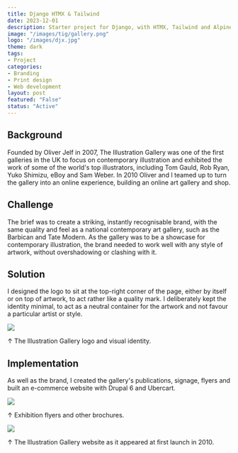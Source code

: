 ```yaml
---
title: Django HTMX & Tailwind
date: 2023-12-01
description: Starter project for Django, with HTMX, Tailwind and Alpine.js.
image: "/images/tig/gallery.png"
logo: "/images/djx.jpg"
theme: dark
tags:
- Project
categories:
- Branding
- Print design
- Web development
layout: post
featured: "False"
status: "Active"
---
```


## Background

Founded by Oliver Jelf in 2007, The Illustration Gallery was one of the first galleries in the UK to focus on contemporary illustration and exhibited the work of some of the world's top illustrators, including Tom Gauld, Rob Ryan, Yuko Shimizu, eBoy and Sam Weber. In 2010 Oliver and I teamed up to turn the gallery into an online experience, building an online art gallery and shop.

## Challenge

The brief was to create a striking, instantly recognisable brand, with the same quality and feel as a national contemporary art gallery, such as the Barbican and Tate Modern. As the gallery was to be a showcase for contemporary illustration, the brand needed to work well with any style of artwork, without overshadowing or clashing with it.

## Solution

I designed the logo to sit at the top-right corner of the page, either by itself or on top of artwork, to act rather like a quality mark. I deliberately kept the identity minimal, to act as a neutral container for the artwork and not favour a particular artist or style.

<img src="/images/illogallery1.jpg" class="wide">

<p class="caption">↑ The Illustration Gallery logo and visual identity.</p>

## Implementation

As well as the brand, I created the gallery's publications, signage, flyers and built an e-commerce website with Drupal 6 and Ubercart.

<img src="/images/illogallery2.jpg" class="wide">

<p class="caption">↑ Exhibition flyers and other brochures.</p>

<img src="/images/illogallery3.jpg" class="wide">

<p class="caption">↑ The Illustration Gallery website as it appeared at first launch in 2010.</p>